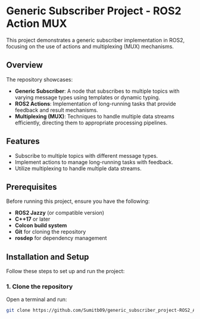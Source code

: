 # Generic Subscriber Project - ROS2 Action MUX

This project demonstrates a generic subscriber implementation in ROS2, focusing on the use of actions and multiplexing (MUX) mechanisms.

## Overview

The repository showcases:

- **Generic Subscriber**: A node that subscribes to multiple topics with varying message types using templates or dynamic typing.
- **ROS2 Actions**: Implementation of long-running tasks that provide feedback and result mechanisms.
- **Multiplexing (MUX)**: Techniques to handle multiple data streams efficiently, directing them to appropriate processing pipelines.

## Features

- Subscribe to multiple topics with different message types.
- Implement actions to manage long-running tasks with feedback.
- Utilize multiplexing to handle multiple data streams.

## Prerequisites

Before running this project, ensure you have the following:

- **ROS2 Jazzy** (or compatible version)
- **C++17** or later
- **Colcon build system**
- **Git** for cloning the repository
- **rosdep** for dependency management

## Installation and Setup

Follow these steps to set up and run the project:

### 1. Clone the repository

Open a terminal and run:

```bash
git clone https://github.com/Sumitb09/generic_subscriber_project-ROS2_Action_MUX.git
